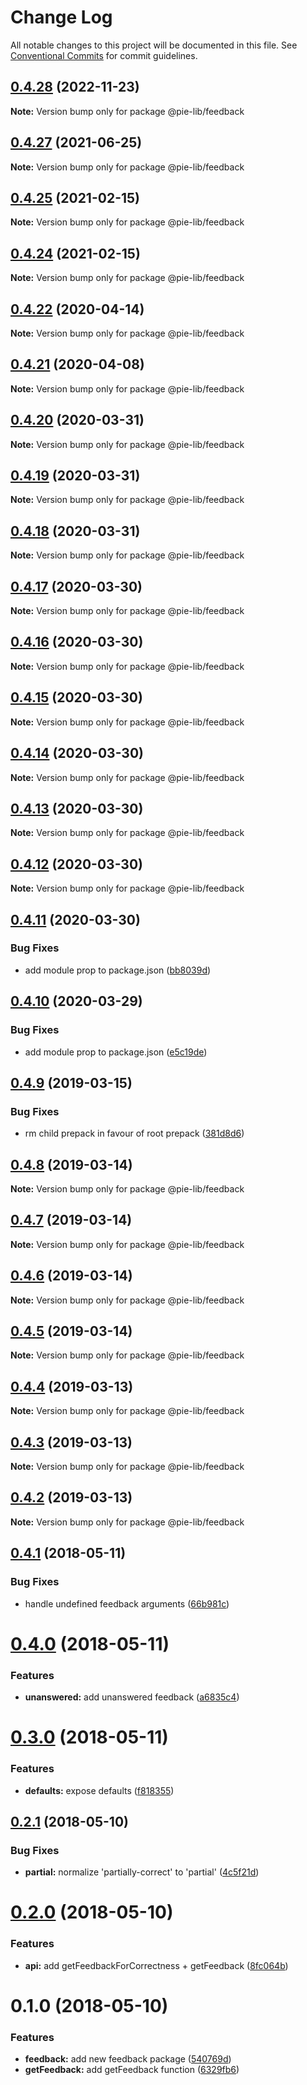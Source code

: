 # Change Log

All notable changes to this project will be documented in this file.
See [Conventional Commits](https://conventionalcommits.org) for commit guidelines.

## [0.4.28](https://github.com/pie-framework/pie-lib/compare/@pie-lib/feedback@0.4.27...@pie-lib/feedback@0.4.28) (2022-11-23)

**Note:** Version bump only for package @pie-lib/feedback

## [0.4.27](https://github.com/pie-framework/pie-lib/compare/@pie-lib/feedback@0.4.25...@pie-lib/feedback@0.4.27) (2021-06-25)

**Note:** Version bump only for package @pie-lib/feedback

## [0.4.25](https://github.com/pie-framework/pie-lib/compare/@pie-lib/feedback@0.4.24...@pie-lib/feedback@0.4.25) (2021-02-15)

**Note:** Version bump only for package @pie-lib/feedback

## [0.4.24](https://github.com/pie-framework/pie-lib/compare/@pie-lib/feedback@0.4.22...@pie-lib/feedback@0.4.24) (2021-02-15)

**Note:** Version bump only for package @pie-lib/feedback

## [0.4.22](https://github.com/pie-framework/pie-lib/compare/@pie-lib/feedback@0.4.21...@pie-lib/feedback@0.4.22) (2020-04-14)

**Note:** Version bump only for package @pie-lib/feedback

## [0.4.21](https://github.com/pie-framework/pie-lib/compare/@pie-lib/feedback@0.4.20...@pie-lib/feedback@0.4.21) (2020-04-08)

**Note:** Version bump only for package @pie-lib/feedback

## [0.4.20](https://github.com/pie-framework/pie-lib/compare/@pie-lib/feedback@0.4.19...@pie-lib/feedback@0.4.20) (2020-03-31)

**Note:** Version bump only for package @pie-lib/feedback

## [0.4.19](https://github.com/pie-framework/pie-lib/compare/@pie-lib/feedback@0.4.18...@pie-lib/feedback@0.4.19) (2020-03-31)

**Note:** Version bump only for package @pie-lib/feedback

## [0.4.18](https://github.com/pie-framework/pie-lib/compare/@pie-lib/feedback@0.4.17...@pie-lib/feedback@0.4.18) (2020-03-31)

**Note:** Version bump only for package @pie-lib/feedback

## [0.4.17](https://github.com/pie-framework/pie-lib/compare/@pie-lib/feedback@0.4.16...@pie-lib/feedback@0.4.17) (2020-03-30)

**Note:** Version bump only for package @pie-lib/feedback

## [0.4.16](https://github.com/pie-framework/pie-lib/compare/@pie-lib/feedback@0.4.15...@pie-lib/feedback@0.4.16) (2020-03-30)

**Note:** Version bump only for package @pie-lib/feedback

## [0.4.15](https://github.com/pie-framework/pie-lib/compare/@pie-lib/feedback@0.4.14...@pie-lib/feedback@0.4.15) (2020-03-30)

**Note:** Version bump only for package @pie-lib/feedback

## [0.4.14](https://github.com/pie-framework/pie-lib/compare/@pie-lib/feedback@0.4.13...@pie-lib/feedback@0.4.14) (2020-03-30)

**Note:** Version bump only for package @pie-lib/feedback

## [0.4.13](https://github.com/pie-framework/pie-lib/compare/@pie-lib/feedback@0.4.12...@pie-lib/feedback@0.4.13) (2020-03-30)

**Note:** Version bump only for package @pie-lib/feedback

## [0.4.12](https://github.com/pie-framework/pie-lib/compare/@pie-lib/feedback@0.4.11...@pie-lib/feedback@0.4.12) (2020-03-30)

**Note:** Version bump only for package @pie-lib/feedback

## [0.4.11](https://github.com/pie-framework/pie-lib/compare/@pie-lib/feedback@0.4.10...@pie-lib/feedback@0.4.11) (2020-03-30)

### Bug Fixes

- add module prop to package.json ([bb8039d](https://github.com/pie-framework/pie-lib/commit/bb8039d))

## [0.4.10](https://github.com/pie-framework/pie-lib/compare/@pie-lib/feedback@0.4.9...@pie-lib/feedback@0.4.10) (2020-03-29)

### Bug Fixes

- add module prop to package.json ([e5c19de](https://github.com/pie-framework/pie-lib/commit/e5c19de))

## [0.4.9](https://github.com/pie-framework/pie-lib/compare/@pie-lib/feedback@0.4.8...@pie-lib/feedback@0.4.9) (2019-03-15)

### Bug Fixes

- rm child prepack in favour of root prepack ([381d8d6](https://github.com/pie-framework/pie-lib/commit/381d8d6))

## [0.4.8](https://github.com/pie-framework/pie-lib/compare/@pie-lib/feedback@0.4.7...@pie-lib/feedback@0.4.8) (2019-03-14)

**Note:** Version bump only for package @pie-lib/feedback

## [0.4.7](https://github.com/pie-framework/pie-lib/compare/@pie-lib/feedback@0.4.6...@pie-lib/feedback@0.4.7) (2019-03-14)

**Note:** Version bump only for package @pie-lib/feedback

## [0.4.6](https://github.com/pie-framework/pie-lib/compare/@pie-lib/feedback@0.4.5...@pie-lib/feedback@0.4.6) (2019-03-14)

**Note:** Version bump only for package @pie-lib/feedback

## [0.4.5](https://github.com/pie-framework/pie-lib/compare/@pie-lib/feedback@0.4.4...@pie-lib/feedback@0.4.5) (2019-03-14)

**Note:** Version bump only for package @pie-lib/feedback

## [0.4.4](https://github.com/pie-framework/pie-lib/compare/@pie-lib/feedback@0.4.3...@pie-lib/feedback@0.4.4) (2019-03-13)

**Note:** Version bump only for package @pie-lib/feedback

## [0.4.3](https://github.com/pie-framework/pie-lib/compare/@pie-lib/feedback@0.4.2...@pie-lib/feedback@0.4.3) (2019-03-13)

**Note:** Version bump only for package @pie-lib/feedback

## [0.4.2](https://github.com/pie-framework/pie-lib/compare/@pie-lib/feedback@0.4.1...@pie-lib/feedback@0.4.2) (2019-03-13)

**Note:** Version bump only for package @pie-lib/feedback

<a name="0.4.1"></a>

## [0.4.1](https://github.com/pie-framework/pie-lib/compare/@pie-lib/feedback@0.4.0...@pie-lib/feedback@0.4.1) (2018-05-11)

### Bug Fixes

- handle undefined feedback arguments ([66b981c](https://github.com/pie-framework/pie-lib/commit/66b981c))

<a name="0.4.0"></a>

# [0.4.0](https://github.com/pie-framework/pie-lib/compare/@pie-lib/feedback@0.3.0...@pie-lib/feedback@0.4.0) (2018-05-11)

### Features

- **unanswered:** add unanswered feedback ([a6835c4](https://github.com/pie-framework/pie-lib/commit/a6835c4))

<a name="0.3.0"></a>

# [0.3.0](https://github.com/pie-framework/pie-lib/compare/@pie-lib/feedback@0.2.1...@pie-lib/feedback@0.3.0) (2018-05-11)

### Features

- **defaults:** expose defaults ([f818355](https://github.com/pie-framework/pie-lib/commit/f818355))

<a name="0.2.1"></a>

## [0.2.1](https://github.com/pie-framework/pie-lib/compare/@pie-lib/feedback@0.2.0...@pie-lib/feedback@0.2.1) (2018-05-10)

### Bug Fixes

- **partial:** normalize 'partially-correct' to 'partial' ([4c5f21d](https://github.com/pie-framework/pie-lib/commit/4c5f21d))

<a name="0.2.0"></a>

# [0.2.0](https://github.com/pie-framework/pie-lib/compare/@pie-lib/feedback@0.1.0...@pie-lib/feedback@0.2.0) (2018-05-10)

### Features

- **api:** add getFeedbackForCorrectness + getFeedback ([8fc064b](https://github.com/pie-framework/pie-lib/commit/8fc064b))

<a name="0.1.0"></a>

# 0.1.0 (2018-05-10)

### Features

- **feedback:** add new feedback package ([540769d](https://github.com/pie-framework/pie-lib/commit/540769d))
- **getFeedback:** add getFeedback function ([6329fb6](https://github.com/pie-framework/pie-lib/commit/6329fb6))
